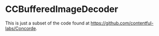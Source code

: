 # CCBufferedImageDecoder

This is just a subset of the code found at https://github.com/contentful-labs/Concorde. 
